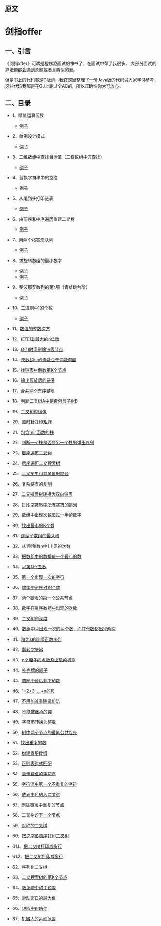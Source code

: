 
## [原文](https://blog.csdn.net/baiye_xing/article/details/78428561)

# 剑指offer

## 一、引言

《剑指offer》可谓是程序猿面试的神书了，在面试中帮了我很多，
大部分面试的算法题都会遇到原题或者是类似的题。

但是书上的代码都是C版的，我在这里整理了一份Java版的代码供大家学习参考，
这些代码我都是在OJ上跑过全AC的，所以正确性你大可放心。

## 二、目录

- 1、赋值运算函数

  - [例子](/algorithms-demo/src/main/java/space/pankui/coding/interviews/AssignmentOperatorFunctionDemo01.java)

- 2、单例设计模式
 
  - [例子](/algorithms-demo/src/main/java/space/pankui/coding/interviews/SingletonDemo02.java)     

- 3、二维数组中查找目标值（二维数组中的查找）

  - [例子](/algorithms-demo/src/main/java/space/pankui/coding/interviews/P44_FindInPartiallySortedMatrix.java)

- 4、替换字符串中的空格

    - [例子](/algorithms-demo/src/main/java/space/pankui/coding/interviews/DeleteWhitespace.java)

- 5、从尾到头打印链表
     
    - [例子](/algorithms-demo/src/main/java/space/pankui/coding/interviews/P58_PrintListInReversedOrder.java)

- 6、由前序和中序遍历重建二叉树
    - [例子](/algorithms-demo/src/main/java/space/pankui/coding/interviews/BinaryTreeNode.java)

- 7、用两个栈实现队列
    - [例子](/algorithms-demo/src/main/java/space/pankui/coding/interviews/No7QueueWithTwoStacks.java)

- 8、求旋转数组的最小数字
    - [例子](/algorithms-demo/src/main/java/space/pankui/coding/interviews/RotateSmallestNumberOfArrays.java)
    - [例子](/algorithms-demo/src/main/java/space/pankui/coding/interviews/MinNumberInRotateArray.java)


- 9、斐波那契数列的第n项（青蛙跳台阶）
    - [例子](/剑指offer/09、斐波那契数列的第n项（青蛙跳台阶）.md)

- 10、二进制中1的个数
    - [例子](/剑指offer/10、求二进制数中1的个数.md)

- 11、[数值的整数次方](/剑指offer/11、数值的整数次方.md)

- 12、[打印1到最大的n位数](12、打印1到最大的n位数.md)

- 13、[O(1)时间删除链表节点](13、O(1)时间删除链表节点.md)

- 14、[使数组中的奇数位于偶数前面](14、使数组中的奇数位于偶数前面.md)

- 15、[找链表中倒数第K个节点](15、找链表中倒数第K个节点.md)

- 16、[输出反转后的链表](16、输出反转后的链表.md)

- 17、[合并两个有序链表](17、合并两个有序链表.md)

- 18、[判断二叉树A中是否包含子树B](18、判断二叉树A中是否包含子树B.md)

- 19、[二叉树的镜像]()

- 20、[顺时针打印矩阵](20、顺时针打印矩阵.md)

- 21、[包含min函数的栈](21、包含min函数的栈.md)

- 22、[判断一个栈是否是另一个栈的弹出序列](22、判断一个栈是否是另一个栈的弹出序列.md)

- 23、[层序遍历二叉树](23、1.层序遍历二叉树.md)

- 24、[后序遍历二叉搜索树](24、后序遍历二叉搜索树.md)

- 25、[二叉树中和为某值的路径](25、二叉树中和为某值的路径.md)

- 26、[复杂链表的复制]()

- 27、[二叉搜索树转换为双向链表]()

- 28、[打印字符串中所有字符的排列]()

- 29、[数组中出现次数超过一半的数字]()

- 30、[找出最小的K个数](30、找出最小的K个数.md)

- 31、[连续子数组的最大和](31、连续子数组的最大和.md)

- 32、[从1到整数n中1出现的次数](32、从1到整数n中1出现的次数.md)

- 33、[把数组中的数排成一个最小的数](33、把数组中的数排成一个最小的数.md)

- 34、[求第N个丑数](34、求第N个丑数.md.md)

- 35、[第一个出现一次的字符](35、第一个出现一次的字符.md)

- 36、[数组中逆序对的个数](36、数组中逆序对的个数.md)

- 37、[两个链表的第一个公共节点](37、两个链表的第一个公共节点.md)

- 38、[数字在排序数组中出现的次数](38、数字在排序数组中出现的次数.md)

- 39、[二叉树的深度](39、二叉树的深度.md)

- 40、[数组中只出现一次的两个数，而其他数都出现两次](40、数组中只出现一次的两个数，而其他数都出现两次.md)

- 41、[和为s的连续正数序列](41、和为s的连续正数序列.md)

- 42、[翻转字符串](42、翻转字符串.md)

- 43、[n个骰子的点数及出现的概率](43、n个骰子的点数及出现的概率.md)

- 44、[扑克牌的顺子]()

- 45、[圆圈中最后剩下的数](45、圆圈中最后剩下的数.md)

- 46、[1+2+3+…+n的和](46、1+2+3+…+n的和.md)

- 47、[不用加减乘除做加法](47、不用加减乘除做加法.md)

- 48、[不能被继承的类](48、不能被继承的类.md)

- 49、[字符串转换为整数](49、字符串转换为整数.md)

- 50、[树中两个节点的最低公共祖先](50、树中两个节点的最低公共祖先.md)

- 51、[找出重复的数](51、找出重复的数.md)

- 52、[构建乘积数组](52、构建-乘积数组.md)

- 53、[正则表达式匹配](53、正则表达式匹配.md)

- 54、[表示数值的字符串](54、表示数值的字符串.md)

- 55、[字符流中第一个不重复的字符](55、字符流中第一个不重复的字符.md)

- 56、[链表中环的入口节点]()

- 57、[删除链表中重复的节点]()

- 58、[二叉树的下一个节点]()

- 59、[对称的二叉树]()

- 60、[按之字形顺序打印二叉树](60、按之字形顺序打印二叉树.md)

- 61.1、[把二叉树打印成多行](61、I-从上到下打印二叉树.md)

- 61.2、[把二叉树打印成多行](61、II-把二叉树打印成多行.md)

- 62、[序列化二叉树](62、序列化二叉树.md)

- 63、[二叉搜索树的第K个节点](63、二叉搜索树的第k大节点.md)

- 64、[数据流中的中位数](64、数据流中的中位数.md)

- 65、[滑动窗口的最大值]()

- 66、[矩阵中的路径]()

- 67、[机器人的运动范围]()

 